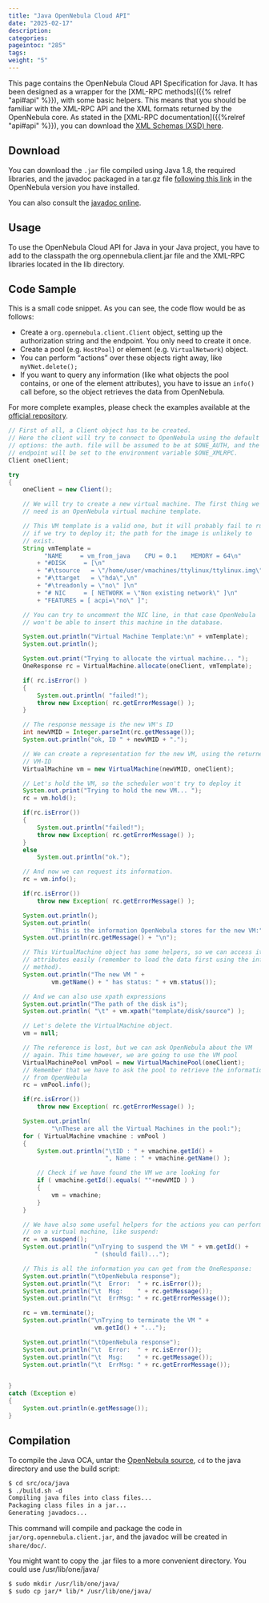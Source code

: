 ```yaml
---
title: "Java OpenNebula Cloud API"
date: "2025-02-17"
description:
categories:
pageintoc: "285"
tags:
weight: "5"
---
```


<a id="java"></a>

<!--# Java OpenNebula Cloud API -->

This page contains the OpenNebula Cloud API Specification for Java. It has been designed as a wrapper for the [XML-RPC methods]({{% relref "api#api" %}}), with some basic helpers. This means that you should be familiar with the XML-RPC API and the XML formats returned by the OpenNebula core. As stated in the [XML-RPC documentation]({{%relref "api#api" %}}), you can download the [XML Schemas (XSD) here](https://github.com/OpenNebula/one/tree/master/share/doc/xsd).

## Download

You can download the `.jar` file compiled using Java 1.8, the required libraries, and the javadoc packaged in a tar.gz file [following this link](http://downloads.opennebula.io/packages) in the OpenNebula version you have installed.

You can also consult the [javadoc online](https://docs.opennebula.io/doc/6.4/oca/java/).

## Usage

To use the OpenNebula Cloud API for Java in your Java project, you have to add to the classpath the org.opennebula.client.jar file and the XML-RPC libraries located in the lib directory.

## Code Sample

This is a small code snippet. As you can see, the code flow would be as follows:

- Create a `org.opennebula.client.Client` object, setting up the authorization string and the endpoint. You only need to create it once.
- Create a pool (e.g. `HostPool`) or element (e.g. `VirtualNetwork`) object.
- You can perform “actions” over these objects right away, like `myVNet.delete();`
- If you want to query any information (like what objects the pool contains, or one of the element attributes), you have to issue an `info()` call before, so the object retrieves the data from OpenNebula.

For more complete examples, please check the examples available at the [official repository](https://github.com/OpenNebula/one/tree/master/src/oca/java/share/examples).

```java
// First of all, a Client object has to be created.
// Here the client will try to connect to OpenNebula using the default
// options: the auth. file will be assumed to be at $ONE_AUTH, and the
// endpoint will be set to the environment variable $ONE_XMLRPC.
Client oneClient;

try
{
    oneClient = new Client();

    // We will try to create a new virtual machine. The first thing we
    // need is an OpenNebula virtual machine template.

    // This VM template is a valid one, but it will probably fail to run
    // if we try to deploy it; the path for the image is unlikely to
    // exist.
    String vmTemplate =
          "NAME     = vm_from_java    CPU = 0.1    MEMORY = 64\n"
        + "#DISK     = [\n"
        + "#\tsource   = \"/home/user/vmachines/ttylinux/ttylinux.img\",\n"
        + "#\ttarget   = \"hda\",\n"
        + "#\treadonly = \"no\" ]\n"
        + "# NIC     = [ NETWORK = \"Non existing network\" ]\n"
        + "FEATURES = [ acpi=\"no\" ]";

    // You can try to uncomment the NIC line, in that case OpenNebula
    // won't be able to insert this machine in the database.

    System.out.println("Virtual Machine Template:\n" + vmTemplate);
    System.out.println();

    System.out.print("Trying to allocate the virtual machine... ");
    OneResponse rc = VirtualMachine.allocate(oneClient, vmTemplate);

    if( rc.isError() )
    {
        System.out.println( "failed!");
        throw new Exception( rc.getErrorMessage() );
    }

    // The response message is the new VM's ID
    int newVMID = Integer.parseInt(rc.getMessage());
    System.out.println("ok, ID " + newVMID + ".");

    // We can create a representation for the new VM, using the returned
    // VM-ID
    VirtualMachine vm = new VirtualMachine(newVMID, oneClient);

    // Let's hold the VM, so the scheduler won't try to deploy it
    System.out.print("Trying to hold the new VM... ");
    rc = vm.hold();

    if(rc.isError())
    {
        System.out.println("failed!");
        throw new Exception( rc.getErrorMessage() );
    }
    else
        System.out.println("ok.");

    // And now we can request its information.
    rc = vm.info();

    if(rc.isError())
        throw new Exception( rc.getErrorMessage() );

    System.out.println();
    System.out.println(
            "This is the information OpenNebula stores for the new VM:");
    System.out.println(rc.getMessage() + "\n");

    // This VirtualMachine object has some helpers, so we can access its
    // attributes easily (remember to load the data first using the info
    // method).
    System.out.println("The new VM " +
            vm.getName() + " has status: " + vm.status());

    // And we can also use xpath expressions
    System.out.println("The path of the disk is");
    System.out.println( "\t" + vm.xpath("template/disk/source") );

    // Let's delete the VirtualMachine object.
    vm = null;

    // The reference is lost, but we can ask OpenNebula about the VM
    // again. This time however, we are going to use the VM pool
    VirtualMachinePool vmPool = new VirtualMachinePool(oneClient);
    // Remember that we have to ask the pool to retrieve the information
    // from OpenNebula
    rc = vmPool.info();

    if(rc.isError())
        throw new Exception( rc.getErrorMessage() );

    System.out.println(
            "\nThese are all the Virtual Machines in the pool:");
    for ( VirtualMachine vmachine : vmPool )
    {
        System.out.println("\tID : " + vmachine.getId() +
                           ", Name : " + vmachine.getName() );

        // Check if we have found the VM we are looking for
        if ( vmachine.getId().equals( ""+newVMID ) )
        {
            vm = vmachine;
        }
    }

    // We have also some useful helpers for the actions you can perform
    // on a virtual machine, like suspend:
    rc = vm.suspend();
    System.out.println("\nTrying to suspend the VM " + vm.getId() +
                        " (should fail)...");

    // This is all the information you can get from the OneResponse:
    System.out.println("\tOpenNebula response");
    System.out.println("\t  Error:  " + rc.isError());
    System.out.println("\t  Msg:    " + rc.getMessage());
    System.out.println("\t  ErrMsg: " + rc.getErrorMessage());

    rc = vm.terminate();
    System.out.println("\nTrying to terminate the VM " +
                        vm.getId() + "...");

    System.out.println("\tOpenNebula response");
    System.out.println("\t  Error:  " + rc.isError());
    System.out.println("\t  Msg:    " + rc.getMessage());
    System.out.println("\t  ErrMsg: " + rc.getErrorMessage());


}
catch (Exception e)
{
    System.out.println(e.getMessage());
}
```

## Compilation

To compile the Java OCA, untar the [OpenNebula source](http://downloads.opennebula.io), `cd` to the java directory and use the build script:

```default
$ cd src/oca/java
$ ./build.sh -d
Compiling java files into class files...
Packaging class files in a jar...
Generating javadocs...
```

This command will compile and package the code in `jar/org.opennebula.client.jar`, and the javadoc will be created in `share/doc/`.

You might want to copy the .jar files to a more convenient directory. You could use /usr/lib/one/java/

```default
$ sudo mkdir /usr/lib/one/java/
$ sudo cp jar/* lib/* /usr/lib/one/java/
```

